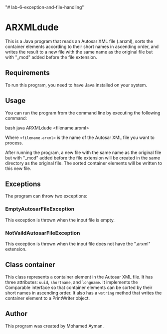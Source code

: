 "# lab-6-exception-and-file-handling" 
# ARXMLdude

This is a Java program that reads an Autosar XML file (.arxml), sorts the container elements according to their short names in ascending order, and writes the result to a new file with the same name as the original file but with "_mod" added before the file extension.

## Requirements

To run this program, you need to have Java installed on your system.

## Usage

You can run the program from the command line by executing the following command:

bash
java ARXMLdude <filename.arxml>


Where `<filename.arxml>` is the name of the Autosar XML file you want to process.

After running the program, a new file with the same name as the original file but with "_mod" added before the file extension will be created in the same directory as the original file. The sorted container elements will be written to this new file.

## Exceptions

The program can throw two exceptions:

### EmptyAutosarFileException

This exception is thrown when the input file is empty.

### NotVaildAutosarFileException

This exception is thrown when the input file does not have the ".arxml" extension.

## Class container

This class represents a container element in the Autosar XML file. It has three attributes: `uuid`, `shortname`, and `longname`. It implements the Comparable interface so that container elements can be sorted by their short names in ascending order. It also has a `wstring` method that writes the container element to a PrintWriter object.

## Author

This program was created by Mohamed Ayman.
